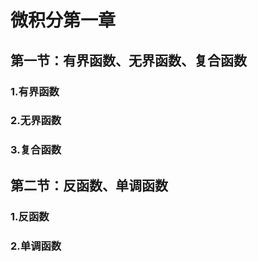 # 微积分第一章

## 第一节：有界函数、无界函数、复合函数

### 1.有界函数



#### 

### 2.无界函数

### 3.复合函数

## 第二节：反函数、单调函数

### 1.反函数

### 2.单调函数

